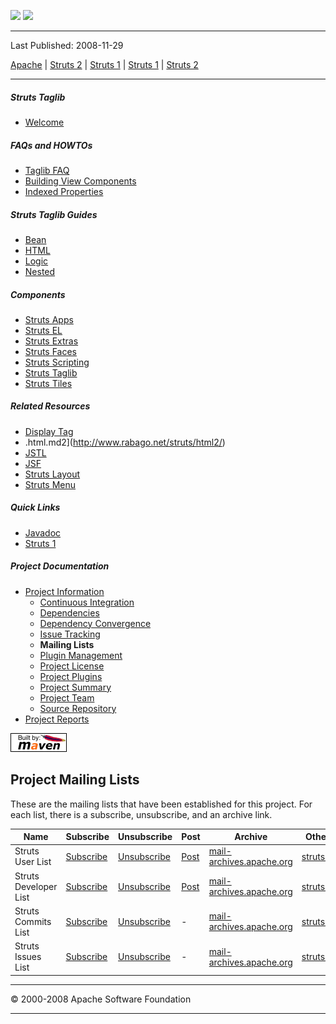 <span id="bannerLeft">[![](http://www.apache.org/images/asf-logo.gif)](http://www.apache.org/)</span> <span id="bannerRight">[![](images/struts.gif)]()</span>

------------------------------------------------------------------------

Last Published: 2008-11-29

[Apache](http://www.apache.org/) | [Struts 2](2.x/) | [Struts 1](1.x/) | [Struts 1](1.x/) | [Struts 2](2.x/)

------------------------------------------------------------------------

##### Struts Taglib

-   [Welcome](index.html.md)

##### FAQs and HOWTOs

-   [Taglib FAQ](faq.html.md)
-   [Building View Components](building_view.html.md)
-   [Indexed Properties](indexedprops.html.md)

##### Struts Taglib Guides

-   [Bean](dev_bean.html.md)
-   [HTML](dev.html.md.html)
-   [Logic](dev_logic.html.md)
-   [Nested](dev_nested.html.md)

##### Components

-   [Struts Apps](../struts-apps/index.html.md)
-   [Struts EL](../struts-el/index.html.md)
-   [Struts Extras](../struts-extras/index.html.md)
-   [Struts Faces](../struts-faces/index.html.md)
-   [Struts Scripting](../struts-scripting/index.html.md)
-   [Struts Taglib](../struts-taglib/index.html.md)
-   [Struts Tiles](../struts-tiles/index.html.md)

##### Related Resources

-   [Display Tag](http://displaytag.sourceforge.net/)
-   .html.md2](http://www.rabago.net/struts/html2/)
-   [JSTL](http://java.sun.com/products/jsp/jstl/)
-   [JSF](http://java.sun.com/j2ee/javaserverfaces/)
-   [Struts Layout](http://struts.application-servers.com)
-   [Struts Menu](http://struts-menu.sourceforge.net/)

##### Quick Links

-   [Javadoc](apidocs/index.html.md)
-   [Struts 1](../index.html.md)

##### Project Documentation

-   [Project Information](project-info.html.md)
    -   [Continuous Integration](integration.html.md)
    -   [Dependencies](dependencies.html.md)
    -   [Dependency Convergence](dependency-convergence.html.md)
    -   [Issue Tracking](issue-tracking.html.md)
    -   **Mailing Lists**
    -   [Plugin Management](plugin-management.html.md)
    -   [Project License](license.html.md)
    -   [Project Plugins](plugins.html.md)
    -   [Project Summary](project-summary.html.md)
    -   [Project Team](team-list.html.md)
    -   [Source Repository](source-repository.html.md)
-   [Project Reports](project-reports.html.md)

[![Built by Maven](./images/logos/maven-feather.png)](http://maven.apache.org/ "Built by Maven")

Project Mailing Lists
---------------------

These are the mailing lists that have been established for this project. For each list, there is a subscribe, unsubscribe, and an archive link.

| Name                  | Subscribe                                               | Unsubscribe                                                 | Post                                  | Archive                                                                              | Other Archives                                                   |
|-----------------------|---------------------------------------------------------|-------------------------------------------------------------|---------------------------------------|--------------------------------------------------------------------------------------|------------------------------------------------------------------|
| Struts User List      | [Subscribe](mailto:user-subscribe@struts.apache.org)    | [Unsubscribe](mailto:user-unsubscribe@struts.apache.org)    | [Post](mailto:user@struts.apache.org) | [mail-archives.apache.org](http://mail-archives.apache.org/mod_mbox/struts-user/)    | [struts.apache.org](http://struts.apache.org/mail.html.md#Archives) |
| Struts Developer List | [Subscribe](mailto:dev-subscribe@struts.apache.org)     | [Unsubscribe](mailto:dev-unsubscribe@struts.apache.org)     | [Post](mailto:dev@struts.apache.org)  | [mail-archives.apache.org](http://mail-archives.apache.org/mod_mbox/struts-dev/)     | [struts.apache.org](http://struts.apache.org/mail.html.md#Archives) |
| Struts Commits List   | [Subscribe](mailto:commits-subscribe@struts.apache.org) | [Unsubscribe](mailto:commits-unsubscribe@struts.apache.org) | -                                     | [mail-archives.apache.org](http://mail-archives.apache.org/mod_mbox/struts-commits/) | [struts.apache.org](http://struts.apache.org/mail.html.md#Archives) |
| Struts Issues List    | [Subscribe](mailto:issues-subscribe@struts.apache.org)  | [Unsubscribe](mailto:issues-unsubscribe@struts.apache.org)  | -                                     | [mail-archives.apache.org](http://mail-archives.apache.org/mod_mbox/struts-issues/)  | [struts.apache.org](http://struts.apache.org/mail.html.md#Archives) |

------------------------------------------------------------------------

© 2000-2008 Apache Software Foundation

------------------------------------------------------------------------


